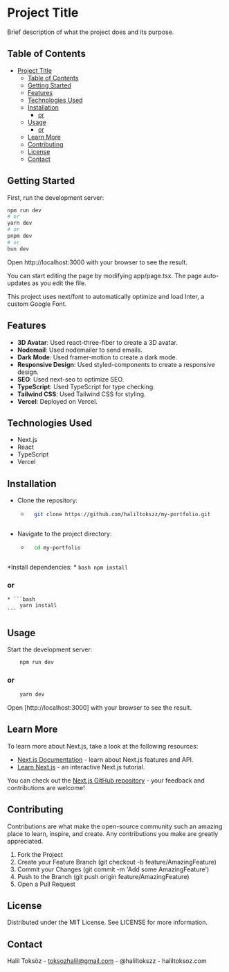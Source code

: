 # Project Title

Brief description of what the project does and its purpose.

## Table of Contents

- [Project Title](#project-title)
  - [Table of Contents](#table-of-contents)
  - [Getting Started](#getting-started)
  - [Features](#features)
  - [Technologies Used](#technologies-used)
  - [Installation](#installation)
    - [or](#or)
  - [Usage](#usage)
    - [or](#or-1)
  - [Learn More](#learn-more)
  - [Contributing](#contributing)
  - [License](#license)
  - [Contact](#contact)

## Getting Started

First, run the development server:

```bash
npm run dev
# or
yarn dev
# or
pnpm dev
# or
bun dev
```

Open http://localhost:3000 with your browser to see the result.

You can start editing the page by modifying app/page.tsx. The page auto-updates as you edit the file.

This project uses next/font to automatically optimize and load Inter, a custom Google Font.

## Features
- **3D Avatar**: Used react-three-fiber to create a 3D avatar.
- **Nodemail**: Used nodemailer to send emails.
- **Dark Mode**: Used framer-motion to create a dark mode.
- **Responsive Design**: Used styled-components to create a responsive design.
- **SEO**: Used next-seo to optimize SEO.
- **TypeScript**: Used TypeScript for type checking.
- **Tailwind CSS**: Used Tailwind CSS for styling.
- **Vercel**: Deployed on Vercel.

## Technologies Used
- Next.js
- React
- TypeScript
- Vercel

## Installation
* Clone the repository:
    * ```bash
        git clone https://github.com/haliltokszz/my-portfolio.git
    ```
* Navigate to the project directory:
    * ```bash
        cd my-portfolio
    ```
*Install dependencies:
    * ```bash
        npm install
    ```
### or
    * ```bash
        yarn install
    ```

## Usage
Start the development server:
```bash
    npm run dev
```
### or
```bash
    yarn dev
```

Open [http://localhost:3000] with your browser to see the result.

## Learn More
To learn more about Next.js, take a look at the following resources:

- [Next.js Documentation](https://nextjs.org/docs) - learn about Next.js features and API.
- [Learn Next.js](https://nextjs.org/learn) - an interactive Next.js tutorial.

You can check out the [Next.js GitHub repository](https://github.com/vercel/next.js/) - your feedback and contributions are welcome!

## Contributing
Contributions are what make the open-source community such an amazing place to learn, inspire, and create. Any contributions you make are greatly appreciated.

1. Fork the Project
2. Create your Feature Branch (git checkout -b feature/AmazingFeature)
3. Commit your Changes (git commit -m 'Add some AmazingFeature')
4. Push to the Branch (git push origin feature/AmazingFeature)
5. Open a Pull Request

## License
Distributed under the MIT License. See LICENSE for more information.

## Contact
Halil Toksöz - toksozhalil@gmail.com - @haliltokszz - haliltoksoz.com